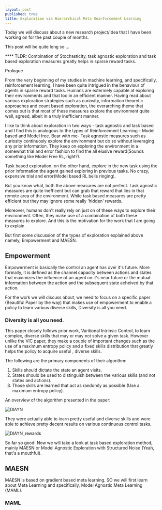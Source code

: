 ```yaml
---
layout: post
published: true
title: Exploration via Hierarchical Meta Reinforcement Learning
---
```

Today we will discuss about a new research project/idea that I have been working on for the past couple of months. 

This post will be quite long so ...

**** TLDR: Combination of Stochasticity, task agnostic exploration and task based exploration measures greatly helps in sparse reward tasks.

Prologue

From the very beginning of my studies in machine learning, and specifically, reinforcement learning, I have been quite intrigued in the behaviour of agents in sparse reward tasks. 
Humans are extermely capable at exploring their environments and that too in an efficient manner. Having read about various exploration strategies such as curiosity, information theoretic approaches and count based exploration, the overarching theme that comes out is that most of these measures explore the environment quite well, agreed, albeit in a truly inefficient manner. 

I like to think about exploration in two ways - task agnostic and task based and I find this is analogous to the types of Reinforcement Learning - Model based and Model free. 
Bear with me- 
Task agnostic measures such as curiosity continuosly explore the environment but do so without leveraging any prior information. They keep on exploring the environment in a somewhat trial and error fashion to find the all elusive reward(Sounds something like Model Free RL, right?).

Task based exploration, on the other hand, explore in the new task using the prior information the agent gained exploring in previous tasks. No crazy, expensive trial and error(Model based RL bells ringing).

But you know what, both the above measures are not perfect. Task agnostic measures are quite inefficent but can grab that reward that lies in that remote area of the environment. 
While task based measures are pretty efficient but they may ignore some really 'hidden' rewards.

Moreover, humans don't really rely on just on of these ways to explore their environment. Often, they make use of a combination of both these measures to explore. And this is the motivation for the work that I am going to explain. 

But first some discussion of the types of exploration explained above namely, Empowerment and MAESN.

## Empowerment 

Empowerment is basically the control an agent has over it's future. 
More formally, it is defined as the channel capacity between actions and states that maximizes the influence of an agent on it's near future or the mutual information between the action and the subsequent state acheived by that action.

For the work we will discuss about, we need to focus on a specific paper (Beautiful Paper by the way) that makes use of empowerment to enable a policy to learn various diverse skills, Diversity is all you need.


### Diversity is all you need.

This paper closely follows prior work, Varitional Intrinsic Control, to learn complex, diverse skills that may or may not solve a given task. However unlike the VIC paper, they make a couple of important changes such as the use of a maximum entropy policy and a fixed skills distribution that greatly helps the policy to acquire useful , diverse skills. 

The following are the primary components of their algorithm:

1. Skills should dictate the state an agent visits.
2. States should be used to distinguish between the various skills (and not states and actions).
3. Those skills are learned that act as randomly as possible (Use a maximum entropy policy).

An overview of the algorithm presented in the paper: 

![DIAYN]({{site.baseurl}}/img/model-1.png)

They were actually able to learn pretty useful and diverse skills and were able to achieve pretty decent results on various continuous control tasks.

![DIAYN_rewards]({{site.baseurl}}/img/many_rewards.png)


So far so good. Now we will take a look at task based exploration method, mainly MAESN or Model Agnostic Exploration with Structured Noise (Yeah, that's a mouthful).

## MAESN

MAESN is based on gradient based meta learning. SO we will first learn about Meta Learning and specifically, Model Agnostic Meta Learning (MAML).

### MAML

